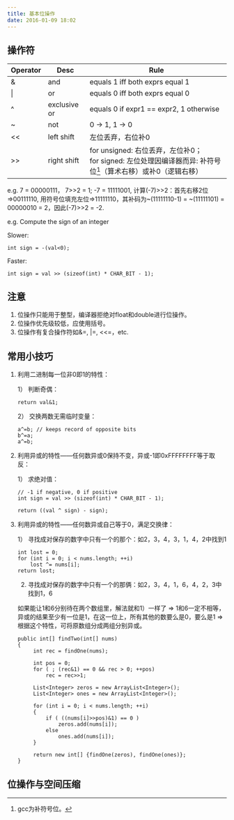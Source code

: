 ```yaml
---
title: 基本位操作
date: 2016-01-09 18:02
---
```


## 操作符

 |Operator | Desc | Rule|
 |-------- | ---- | ----|
 |& | and | equals 1 iff both exprs equal 1| 
 |&#124; | or | equals 0 iff both exprs equal 0| 
 |^ | exclusive or | equals 0 if expr1 == expr2, 1 otherwise| 
 |~ | not | 0 -> 1, 1 -> 0|
 |<< | left shift | 左位丢弃，右位补0|
 |>> | right shift | for unsigned: 右位丢弃，左位补0；<br> for signed: 左位处理因编译器而异: 补符号位[^1]（算术右移）或补0（逻辑右移）|

e.g. 
7 = 00000111， 7>>2 = 1;
-7 = 11111001, 计算(-7)>>2：首先右移2位=>00111110, 用符号位填充左位=>11111110，其补码为~(11111110-1) = ~(11111101) = 00000010 = 2，因此(-7)>>2 = -2.

e.g. Compute the sign of an integer

Slower:

```c_cpp
int sign = -(val<0);
```

Faster:

```c_cpp
int sign = val >> (sizeof(int) * CHAR_BIT - 1);
```

## 注意

1. 位操作只能用于整型，编译器拒绝对float和double进行位操作。
2. 位操作优先级较低，应使用括号。
3. 位操作有复合操作符如&=, &#124;=, <<=，etc.

## 常用小技巧

1. 利用二进制每一位非0即1的特性：
   
   1） 判断奇偶：
   
   ```
   return val&1;
   ```
   
   2） 交换两数无需临时变量：
   
   ```
   a^=b; // keeps record of opposite bits
   b^=a; 
   a^=b;
   ```
   
2. 利用异或的特性——任何数异或0保持不变，异或-1即0xFFFFFFFF等于取反：

   1） 求绝对值：
   
   ```
   // -1 if negative, 0 if positive
   int sign = val >> (sizeof(int) * CHAR_BIT - 1);
   
   return ((val ^ sign) - sign);
   ```

3. 利用异或的特性——任何数异或自己等于0，满足交换律：

   1） 寻找成对保存的数字中只有一个的那个：如2，3，4，3，1，4，2中找到1
   
   ```
   int lost = 0;
   for (int i = 0; i < nums.length; ++i)
       lost ^= nums[i];
   return lost;
   ```
   
   2) 寻找成对保存的数字中只有一个的那俩：如2，3，4，1，6，4，2，3中找到1，6
   
   如果能让1和6分别待在两个数组里，解法就和1）一样了 => 1和6一定不相等，异或的结果至少有一位是1，在这一位上，所有其他的数要么是0，要么是1 => 根据这个特性，可将原数组分成两组分别异或。
   
   
   ```
   public int[] findTwo(int[] nums) 
   {
        int rec = findOne(nums);

        int pos = 0;
        for ( ; (rec&1) == 0 && rec > 0; ++pos)
            rec = rec>>1;

        List<Integer> zeros = new ArrayList<Integer>();
        List<Integer> ones = new ArrayList<Integer>();

        for (int i = 0; i < nums.length; ++i)
        {
            if ( ((nums[i]>>pos)&1) == 0 ) 
            	zeros.add(nums[i]);
            else
            	ones.add(nums[i]);
        }

        return new int[] {findOne(zeros), findOne(ones)};
   }
   
   ```
   

## 位操作与空间压缩

[^1]: gcc为补符号位。

